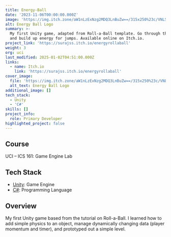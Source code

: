 ```yaml
---
title: Energy-Ball
date: '2023-11-06T00:00:00.000Z'
image: 'https://img.itch.zone/aW1nLzExNzg2MDQ3LnBuZw==/315x250%23c/VNLSq7.png'
alt: Energy Ball Logo
summary: >-
  My first Unity game, adapted from Roll-a-Ball template. Go through the level
  and build up energy for jumps. Available online on Itch.io.
project_link: 'https://surajss.itch.io/energyrollaball'
weight: 3
org: uci
last_modified: 2025-01-02T04:51:00.000Z
links:
  - name: Itch.io
    link: 'https://surajss.itch.io/energyrollaball'
cover_image:
  file: 'https://img.itch.zone/aW1nLzExNzg2MDQ3LnBuZw==/315x250%23c/VNLSq7.png'
  alt_text: Energy Ball Logo
additional_image: []
tech_stack:
  - Unity
  - 'C#'
skills: []
project_info:
  role: Primary Developer
highlighted_project: false
---
```

## Course

UCI – ICS 161: Game Engine Lab

## Tech Stack

- [Unity](https://unity.com/): Game Engine
- [C#](https://learn.microsoft.com/en-us/dotnet/csharp/): Programming Language

## Overview

My first Unity game based from the tutorial on Roll-a-Ball. I learned how to add
simple physics to an object, manage dynamically changing data (player momentum
and timer), and prototyped out a simple level.
